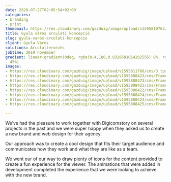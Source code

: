 ```yaml
---
date: 2020-07-27T02:05:54+02:00
categories:
- branding
- print
thumbnail: https://res.cloudinary.com/gazduig/image/upload/v1595810763/cms/PENS-1_wntelu.png
title: Gyula város arculati koncepció
slug: gyula-varos-arculati-koncepcio
client: Gyula Város
solutions: Arculattervezés
jobtime: 2019 november
gradient: linear-gradient(0deg, rgba(0,4,180,0.8326681014202556) 0%, rgba(53,149,130,0)
  45%)
images:
- https://res.cloudinary.com/gazduig/image/upload/v1595811766/cms/3_tpwwpv.jpg
- https://res.cloudinary.com/gazduig/image/upload/v1595808423/cms/Frame_22_fzcp42.webp
- https://res.cloudinary.com/gazduig/image/upload/v1595808423/cms/Frame_21_p65l7u.webp
- https://res.cloudinary.com/gazduig/image/upload/v1595808423/cms/Frame_20_acdttz.webp
- https://res.cloudinary.com/gazduig/image/upload/v1595808422/cms/Frame_18_hbzyuc.webp
- https://res.cloudinary.com/gazduig/image/upload/v1595808424/cms/Frame_17_xtegku.webp
- https://res.cloudinary.com/gazduig/image/upload/v1595808424/cms/Frame_16_unja0f.webp
- https://res.cloudinary.com/gazduig/image/upload/v1595808425/cms/Frame_14_xs1pav.webp

---
```

We’ve had the pleasure to work together with Digicomstory on several projects in the past and we were super happy when they asked us to create a new brand and web design for their agency.

Our approach was to create a cool design that fits their target audience and communicates how they work and what they are like as a team.

We went our of our way to draw plenty of icons for the content provided to create a fun experience for the viewer. The animations that were added in development completed the experience that we were looking to achieve with the new brand.